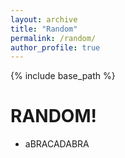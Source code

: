 ```yaml
---
layout: archive
title: "Random"
permalink: /random/
author_profile: true
---
```


{% include base_path %}

RANDOM!
======
* aBRACADABRA



